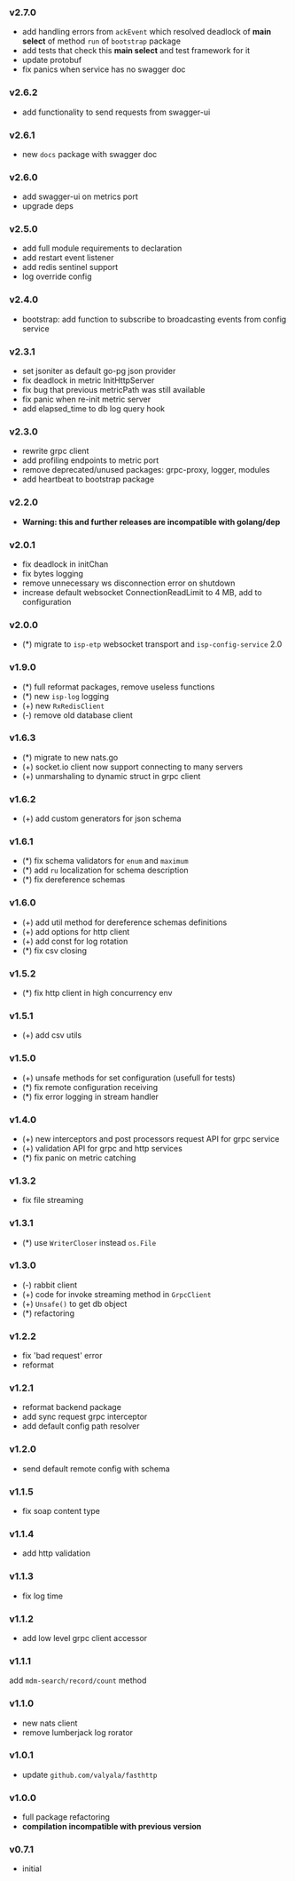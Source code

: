 ### v2.7.0
* add handling errors from `ackEvent` which resolved deadlock of **main select** of method `run` of `bootstrap` package
* add tests that check this **main select** and test framework for it
* update protobuf
* fix panics when service has no swagger doc
### v2.6.2
* add functionality to send requests from swagger-ui
### v2.6.1
* new `docs` package with swagger doc
### v2.6.0
* add swagger-ui on metrics port
* upgrade deps
### v2.5.0
* add full module requirements to declaration
* add restart event listener
* add redis sentinel support
* log override config
### v2.4.0
* bootstrap: add function to subscribe to broadcasting events from config service
### v2.3.1
* set jsoniter as default go-pg json provider
* fix deadlock in metric InitHttpServer
* fix bug that previous metricPath was still available
* fix panic when re-init metric server
* add elapsed_time to db log query hook
### v2.3.0
* rewrite grpc client
* add profiling endpoints to metric port
* remove deprecated/unused packages: grpc-proxy, logger, modules
* add heartbeat to bootstrap package
### v2.2.0
* **Warning: this and further releases are incompatible with golang/dep**
### v2.0.1
* fix deadlock in initChan
* fix bytes logging
* remove unnecessary ws disconnection error on shutdown
* increase default websocket ConnectionReadLimit to 4 MB, add to configuration
### v2.0.0
* (*) migrate to `isp-etp` websocket transport and `isp-config-service` 2.0
### v1.9.0
* (*) full reformat packages, remove useless functions
* (*) new `isp-log` logging
* (+) new `RxRedisClient`
* (-) remove old database client
### v1.6.3
* (*) migrate to new nats.go
* (+) socket.io client now support connecting to many servers
* (+) unmarshaling to dynamic struct in grpc client
### v1.6.2
* (+) add custom generators for json schema
### v1.6.1
* (*) fix schema validators for `enum` and `maximum`
* (*) add `ru` localization for schema description
* (*) fix dereference schemas
### v1.6.0
* (+) add util method for dereference schemas definitions
* (+) add options for http client
* (+) add const for log rotation
* (*) fix csv closing
### v1.5.2
* (*) fix http client in high concurrency env
### v1.5.1
* (+) add csv utils
### v1.5.0
* (+) unsafe methods for set configuration (usefull for tests)
* (*) fix remote configuration receiving
* (*) fix error logging in stream handler
### v1.4.0
* (+) new interceptors and post processors request API for grpc service
* (+) validation API for grpc and http services
* (*) fix panic on metric catching
### v1.3.2
* fix file streaming
### v1.3.1
* (*) use `WriterCloser` instead `os.File`
### v1.3.0
* (-) rabbit client
* (+) code for invoke streaming method in `GrpcClient`
* (+) `Unsafe()` to get db object
* (*) refactoring
### v1.2.2
* fix 'bad request' error
* reformat
### v1.2.1
* reformat backend package
* add sync request grpc interceptor
* add default config path resolver
### v1.2.0
* send default remote config with schema
### v1.1.5
* fix soap content type
### v1.1.4
* add http validation
### v1.1.3
* fix log time
### v1.1.2
* add low level grpc client accessor
### v1.1.1
add `mdm-search/record/count` method
### v1.1.0
* new nats client
* remove lumberjack log rorator
### v1.0.1
* update `github.com/valyala/fasthttp`
### v1.0.0
* full package refactoring
* **compilation incompatible with previous version**
### v0.7.1
* initial
